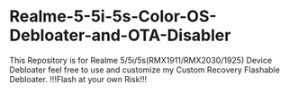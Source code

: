 # Realme-5-5i-5s-Color-OS-Debloater-and-OTA-Disabler
This Repository is for Realme 5/5i/5s(RMX1911/RMX2030/1925) Device Debloater
feel free to use and customize my Custom Recovery Flashable Debloater.
!!!Flash at your own Risk!!!
